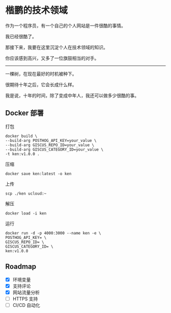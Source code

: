 # 楷鹏的技术领域

作为一个程序员，有一个自己的个人网站是一件很酷的事情。

我已经很酷了。

那接下来，我要在这里沉淀个人在技术领域的知识。

你应该感到高兴，又多了一位旗鼓相当的对手。

---

一棵树，在现在最好的时机被种下。

很期待十年之后，它会长成什么样。

我是说，十年的时间，除了变成中年人，我还可以做多少很酷的事。


## Docker 部署

打包

```shell
docker build \
--build-arg POSTHOG_API_KEY=your_value \
--build-arg GISCUS_REPO_ID=your_value \
--build-arg GISCUS_CATEGORY_ID=your_value \
-t ken:v1.0.0 .
```

压缩

```shell
docker save ken:latest -o ken
```

上传

```shell
scp ./ken ucloud:~
```

解压

```shell
docker load -i ken
```

运行

```shell
docker run -d -p 4000:3000 --name ken -e \
POSTHOG_API_KEY= \
GISCUS_REPO_ID= \
GISCUS_CATEGORY_ID= \
ken:v1.0.0
```

## Roadmap

- [x] 环境变量
- [x] 支持评论
- [x] 网站流量分析
- [ ] HTTPS 支持
- [ ] CI/CD 自动化